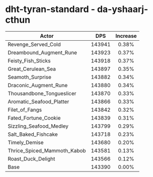 # dht-tyran-standard - da-yshaarj-cthun
| Actor | DPS | Increase |
|---|:---:|:---:|
|Revenge_Served_Cold|143941|0.38%|
|Dreambound_Augment_Rune|143923|0.37%|
|Feisty_Fish_Sticks|143918|0.37%|
|Great_Cerulean_Sea|143897|0.35%|
|Seamoth_Surprise|143882|0.34%|
|Draconic_Augment_Rune|143880|0.34%|
|Thousandbone_Tongueslicer|143870|0.33%|
|Aromatic_Seafood_Platter|143866|0.33%|
|Filet_of_Fangs|143842|0.32%|
|Fated_Fortune_Cookie|143839|0.31%|
|Sizzling_Seafood_Medley|143799|0.29%|
|Salt_Baked_Fishcake|143718|0.23%|
|Timely_Demise|143680|0.20%|
|Thrice_Spiced_Mammoth_Kabob|143581|0.13%|
|Roast_Duck_Delight|143566|0.12%|
|Base|143390|0.00%|
